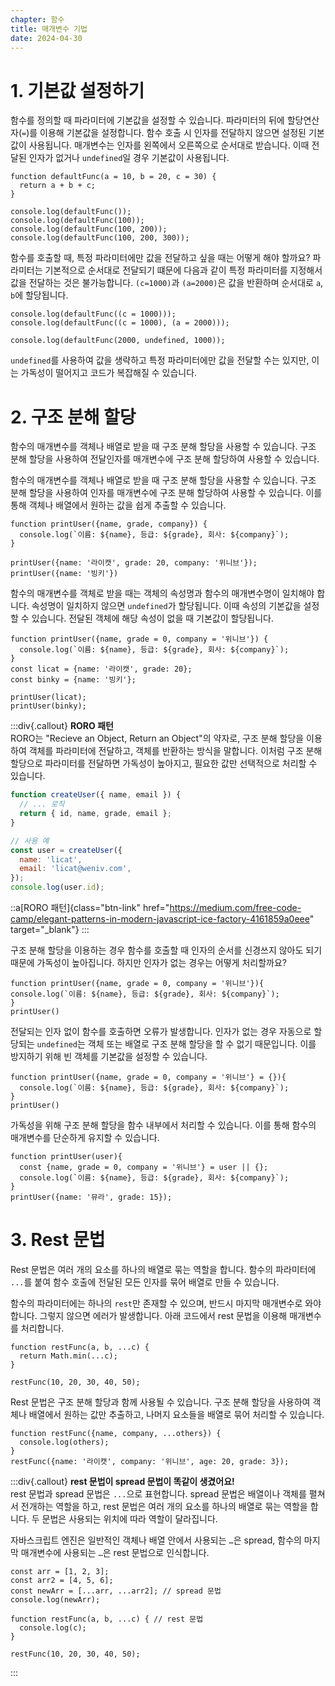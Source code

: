 ```yaml
---
chapter: 함수
title: 매개변수 기법
date: 2024-04-30
---
```


# 1. 기본값 설정하기

함수를 정의할 때 파라미터에 기본값을 설정할 수 있습니다. 파라미터의 뒤에 할당연산자(`=`)를 이용해 기본값을 설정합니다. 함수 호출 시 인자를 전달하지 않으면 설정된 기본값이 사용됩니다. 매개변수는 인자를 왼쪽에서 오른쪽으로 순서대로 받습니다. 이때 전달된 인자가 없거나 `undefined`일 경우 기본값이 사용됩니다.

```javascript-exec
function defaultFunc(a = 10, b = 20, c = 30) {
  return a + b + c;
}

console.log(defaultFunc());
console.log(defaultFunc(100));
console.log(defaultFunc(100, 200));
console.log(defaultFunc(100, 200, 300));

```

함수를 호출할 때, 특정 파라미터에만 값을 전달하고 싶을 때는 어떻게 해야 할까요? 파라미터는 기본적으로 순서대로 전달되기 떄문에 다음과 같이 특정 파라미터를 지정해서 값을 전달하는 것은 불가능합니다. `(c=1000)`과 `(a=2000)`은 값을 반환하며 순서대로 `a`, `b`에 할당됩니다.

```javascript-exec
console.log(defaultFunc((c = 1000)));
console.log(defaultFunc((c = 1000), (a = 2000)));

console.log(defaultFunc(2000, undefined, 1000));
```

`undefined`를 사용하여 값을 생략하고 특정 파라미터에만 값을 전달할 수는 있지만, 이는 가독성이 떨어지고 코드가 복잡해질 수 있습니다.

# 2. 구조 분해 할당

함수의 매개변수를 객체나 배열로 받을 때 구조 분해 할당을 사용할 수 있습니다. 구조 분해 할당을 사용하여 전달인자를 매개변수에 구조 분해 할당하여 사용할 수 있습니다.

함수의 매개변수를 객체나 배열로 받을 때 구조 분해 할당을 사용할 수 있습니다. 구조 분해 할당을 사용하여 인자를 매개변수에 구조 분해 할당하여 사용할 수 있습니다. 이를 통해 객체나 배열에서 원하는 값을 쉽게 추출할 수 있습니다.

```javascript-exec
function printUser({name, grade, company}) {
  console.log(`이름: ${name}, 등급: ${grade}, 회사: ${company}`);
}

printUser({name: '라이캣', grade: 20, company: '위니브'});
printUser({name: '빙키'})
```

함수의 매개변수를 객체로 받을 때는 객체의 속성명과 함수의 매개변수명이 일치해야 합니다. 속성명이 일치하지 않으면 `undefined`가 할당됩니다. 이때 속성의 기본값을 설정할 수 있습니다. 전달된 객체에 해당 속성이 없을 때 기본값이 할당됩니다.

```javascript-exec
function printUser({name, grade = 0, company = '위니브'}) {
  console.log(`이름: ${name}, 등급: ${grade}, 회사: ${company}`);
}
const licat = {name: '라이캣', grade: 20};
const binky = {name: '빙키'};

printUser(licat);
printUser(binky);
```

:::div{.callout}
**RORO 패턴**  
RORO는 "Recieve an Object, Return an Object"의 약자로, 구조 분해 할당을 이용하여 객체를 파라미터에 전달하고, 객체를 반환하는 방식을 말합니다.
이처럼 구조 분해 할당으로 파라미터를 전달하면 가독성이 높아지고, 필요한 값만 선택적으로 처리할 수 있습니다.

```javascript
function createUser({ name, email }) {
  // ... 로직
  return { id, name, grade, email };
}

// 사용 예
const user = createUser({
  name: 'licat',
  email: 'licat@weniv.com',
});
console.log(user.id);
```

::a[RORO 패턴]{class="btn-link" href="https://medium.com/free-code-camp/elegant-patterns-in-modern-javascript-ice-factory-4161859a0eee" target="\_blank"}
:::

구조 분해 할당을 이용하는 경우 함수를 호출할 때 인자의 순서를 신경쓰지 않아도 되기 때문에 가독성이 높아집니다. 하지만 인자가 없는 경우는 어떻게 처리할까요?

```javascript-exec
function printUser({name, grade = 0, company = '위니브'}){
console.log(`이름: ${name}, 등급: ${grade}, 회사: ${company}`);
}
printUser()

```

전달되는 인자 없이 함수를 호출하면 오류가 발생합니다. 인자가 없는 경우 자동으로 할당되는 `undefined`는 객체 또는 배열로 구조 분해 할당을 할 수 없기 때문입니다. 이를 방지하기 위해 빈 객체를 기본값을 설정할 수 있습니다.

```javascript-exec
function printUser({name, grade = 0, company = '위니브'} = {}){
  console.log(`이름: ${name}, 등급: ${grade}, 회사: ${company}`);
}
printUser()
```

가독성을 위해 구조 분해 할당을 함수 내부에서 처리할 수 있습니다. 이를 통해 함수의 매개변수를 단순하게 유지할 수 있습니다.

```javascript-exec
function printUser(user){
  const {name, grade = 0, company = '위니브'} = user || {};
  console.log(`이름: ${name}, 등급: ${grade}, 회사: ${company}`);
}
printUser({name: '뮤라', grade: 15});
```

# 3. Rest 문법

Rest 문법은 여러 개의 요소를 하나의 배열로 묶는 역할을 합니다. 함수의 파라미터에 `...`를 붙여 함수 호출에 전달된 모든 인자를 묶어 배열로 만들 수 있습니다.

함수의 파라미터에는 하나의 `rest`만 존재할 수 있으며, 반드시 마지막 매개변수로 와야합니다. 그렇지 않으면 에러가 발생합니다. 아래 코드에서 rest 문법을 이용해 매개변수를 처리합니다.

```javascript-exec
function restFunc(a, b, ...c) {
  return Math.min(...c);
}

restFunc(10, 20, 30, 40, 50);
```

Rest 문법은 구조 분해 할당과 함께 사용될 수 있습니다. 구조 분해 할당을 사용하여 객체나 배열에서 원하는 값만 추출하고, 나머지 요소들을 배열로 묶어 처리할 수 있습니다.

```javascript-exec
function restFunc({name, company, ...others}) {
  console.log(others);
}
restFunc({name: '라이캣', company: '위니브', age: 20, grade: 3});
```

:::div{.callout}
**rest 문법이 spread 문법이 똑같이 생겼어요!**  
rest 문법과 spread 문법은 `...`으로 표현합니다. spread 문법은 배열이나 객체를 펼쳐서 전개하는 역할을 하고, rest 문법은 여러 개의 요소를 하나의 배열로 묶는 역할을 합니다. 두 문법은 사용되는 위치에 따라 역할이 달라집니다.

자바스크립트 엔진은 일반적인 객체나 배열 안에서 사용되는 `…`은 spread, 함수의 마지막 매개변수에 사용되는 `…`은 rest 문법으로 인식합니다.

```javascript-exec
const arr = [1, 2, 3];
const arr2 = [4, 5, 6];
const newArr = [...arr, ...arr2]; // spread 문법
console.log(newArr);
```

```javascript-exec
function restFunc(a, b, ...c) { // rest 문법
  console.log(c);
}

restFunc(10, 20, 30, 40, 50);
```

:::
